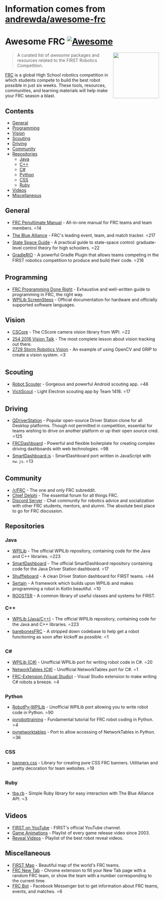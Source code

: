 # Information comes from [andrewda/awesome-frc](https://github.com/andrewda/awesome-frc)
# Awesome FRC [![Awesome](https://awesome.re/badge.svg)](https://awesome.re)

[<img src="media/first.svg" align="right" width="150">](https://www.firstinspires.org/robotics/frc)

> A curated list of _awesome_ packages and resources related to the FIRST Robotics Competition.

[FRC](https://www.firstinspires.org/robotics/frc) is a global High School robotics competition in which students compete to build the best robot possible in just six weeks. These tools, resources, communities, and learning materials will help make your FRC season a blast.

## Contents

- [General](#general)
- [Programming](#programming)
- [Vision](#vision)
- [Scouting](#scouting)
- [Driving](#driving)
- [Community](#community)
- [Repositories](#repositories)
  - [Java](#java)
  - [C++](#c)
  - [C#](#c-1)
  - [Python](#python)
  - [CSS](#css)
  - [Ruby](#ruby)
- [Videos](#videos)
- [Miscellaneous](#miscellaneous)

## General

- [FRC Penultimate Manual](https://github.com/MC42/FRCPenultimateManual) - All-in-one manual for FRC teams and team members. :star:14
- [The Blue Alliance](https://github.com/the-blue-alliance/the-blue-alliance) - FRC's leading event, team, and match tracker. :star:217
- [State Space Guide](https://github.com/calcmogul/state-space-guide) - A practical guide to state-space control: graduate-level control theory for high schoolers. :star:22
- [GradleRIO](https://github.com/wpilibsuite/GradleRIO) - A powerful Gradle Plugin that allows teams competing in the FIRST robotics competition to produce and build their code. :star:216

## Programming

- [FRC Programming Done Right](http://frc-pdr.readthedocs.io/en/latest/) - Exhaustive and well-written guide to programming in FRC, the right way.
- [WPILib ScreenSteps](https://wpilib.screenstepslive.com) - Official documentation for hardware and officially supported software languages.

## Vision

- [CSCore](https://github.com/wpilibsuite/cscore) - The CScore camera vision library from WPI. :star:22
- [254 2016 Vision Talk](https://www.youtube.com/watch?v=rLwOkAJqImo) - The most complete lesson about vision tracking out there.
- [2729 Storm Robotics Vision](https://github.com/2729StormRobotics/StormCV2017) - An example of using OpenCV and GRIP to create a vision system. :star:3

## Scouting

- [Robot Scouter](https://github.com/SUPERCILEX/Robot-Scouter) - Gorgeous and powerful Android scouting app. :star:48
- [VictiScout](https://github.com/FRCScout/FRCScout) - Light Electron scouting app by Team 1418. :star:17

## Driving

- [QDriverStation](https://github.com/FRC-Utilities/QDriverStation) - Popular open-source Driver Station clone for all Desktop platforms. Though not permitted in competition, essential for teams wishing to drive on another platform or up their open source cred. :star:125
- [FRCDashboard](https://github.com/FRCDashboard/FRCDashboard) - Powerful and flexible boilerplate for creating complex driving dashboards with web technologies. :star:98
- [SmartDashboard.js](https://github.com/erikuhlmann/SmartDashboard.js) - SmartDashboard port written in JavaScript with `nw.js`. :star:13

## Community

- [/r/FRC](https://www.reddit.com/r/FRC/) - The one and only FRC subreddit.
- [Chief Delphi](https://www.chiefdelphi.com/forums/portal.php) - The essential forum for all things FRC.
- [Discord Server](http://discord.gg/frc) - Chat community for robotics advice and socialization with other FRC students, mentors, and alumni. The absolute best place to go for FRC discussion.

## Repositories

### Java

- [WPILib](https://github.com/wpilibsuite/allwpilib) - The official WPILib repository, containing code for the Java and C++ libraries. :star:223
- [SmartDashboard](https://github.com/wpilibsuite/SmartDashboard) - The official SmartDashboard repository containing code for the Java Driver Station dashboard. :star:17
- [Shuffleboard](https://github.com/wpilibsuite/Shuffleboard) - A clean Driver Station dashboard for FIRST teams. :star:44
- [Sertain](https://github.com/sertain/sertain) - A framework which builds upon WPILib and makes programming a robot in Kotlin beautiful. :star:10
- [ROOSTER](https://github.com/flamingchickens1540/ROOSTER) - A common library of useful classes and systems for FIRST.

### C++

- [WPILib (Java/C++)](https://github.com/wpilibsuite/allwpilib) - The official WPILib repository, containing code for the Java and C++ libraries. :star:223
- [barebonesFRC](https://github.com/Ewpratten/barebonesFRC) - A stripped down codebase to help get a robot functioning as soon after kickoff as possible. :star:1

### C#

- [WPILib (C#)](https://github.com/robotdotnet/WPILib) - Unofficial WPILib port for writing robot code in C#. :star:20
- [NetworkTables (C#)](https://github.com/robotdotnet/NetworkTables) - Unofficial NetworkTables port for C#. :star:1
- [FRC-Extension (Visual Studio)](https://github.com/robotdotnet/FRC-Extension) - Visual Studio extension to make writing C# robots a breeze. :star:4

### Python

- [RobotPy-WPILib](https://github.com/robotpy/robotpy-wpilib) - Unofficial WPILib port allowing you to write robot code in Python. :star:90
- [pyrobottraining](https://github.com/robotpy/pyrobottraining) - Fundamental tutorial for FRC robot coding in Python. :star:4
- [pynetworktables](https://github.com/robotpy/pynetworktables) - Port to allow accessing of NetworkTables in Python. :star:36

### CSS

- [banners.css](https://github.com/ErikBoesen/banners.css) - Library for creating pure CSS FRC banners. Utilitarian and pretty decoration for team websites. :star:19

### Ruby
- [tba.rb](https://github.com/frc1418/tba.rb) - Simple Ruby library for easy interaction with The Blue Alliance API. :star:3

## Videos
- [FIRST on YouTube](https://www.youtube.com/user/FIRSTWorldTube) - FIRST's official YouTube channel.
- [Game Animations](https://www.youtube.com/watch?v=uYNu9cQac1o&list=PLOPIDgAYFKaQmz6aznEMAbewtqqT7FCqY) - Playlist of every game release video since 2003.
- [Reveal Videos](https://www.youtube.com/watch?v=2zu1EzyKRRE&list=PLocx3vY5mUKNSVfiI1kEjZ9AXtMu1N7-B) - Playlist of the best robot reveal videos.

## Miscellaneous

- [FIRST Map](https://firstmap.github.io) - Beautiful map of the world's FRC teams.
- [FRC New Tab](https://chrome.google.com/webstore/detail/frc-new-tab/agmoglelphhinnadfmbfodhkdagibkop) - Chrome extension to fill your New Tab page with a random FRC team, or show the team with a number corresponding to the current time.
- [FRC Bot](https://github.com/FRC-Bot/FRCBot-ChatBot) - Facebook Messenger bot to get information about FRC teams, events, and matches. :star:6

